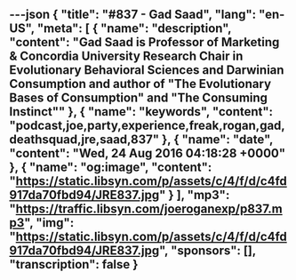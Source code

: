 ---json
{
  "title": "#837 - Gad Saad",
  "lang": "en-US",
  "meta": [
    {
      "name": "description",
      "content": "Gad Saad is Professor of Marketing & Concordia University Research Chair in Evolutionary Behavioral Sciences and Darwinian Consumption and author of \"The Evolutionary Bases of Consumption\" and \"The Consuming Instinct\""
    },
    {
      "name": "keywords",
      "content": "podcast,joe,party,experience,freak,rogan,gad,deathsquad,jre,saad,837"
    },
    {
      "name": "date",
      "content": "Wed, 24 Aug 2016 04:18:28 +0000"
    },
    {
      "name": "og:image",
      "content": "https://static.libsyn.com/p/assets/c/4/f/d/c4fd917da70fbd94/JRE837.jpg"
    }
  ],
  "mp3": "https://traffic.libsyn.com/joeroganexp/p837.mp3",
  "img": "https://static.libsyn.com/p/assets/c/4/f/d/c4fd917da70fbd94/JRE837.jpg",
  "sponsors": [],
  "transcription": false
}
---
<episode-header />

<timemark seconds="0" />

<transcribe-call-to-action />

<episode-footer />